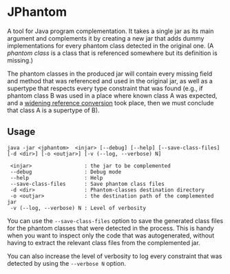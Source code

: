 JPhantom
========

A tool for Java program complementation. It takes a single jar as its
main argument and complements it by creating a new jar that adds dummy
implementations for every phantom class detected in the original
one. (A *phantom class* is a class that is referenced somewhere but
its definition is missing.)

The phantom classes in the produced jar will contain every missing
field and method that was referenced and used in the original jar, as
well as a supertype that respects every type constraint that was found
(e.g., if phantom class B was used in a place where known class A was
expected, and a [widening reference
conversion](http://docs.oracle.com/javase/specs/jls/se7/html/jls-5.html#jls-5.1.5)
took place, then we must conclude that class A is a supertype of B).

Usage
-----

    java -jar <jphantom>  <injar> [--debug] [--help] [--save-class-files] [-d <dir>] [-o <outjar>] [-v (--log, --verbose) N]
    
     <injar>                 : the jar to be complemented
     --debug                 : Debug mode
     --help                  : Help
     --save-class-files      : Save phantom class files
     -d <dir>                : Phantom-classes destination directory
     -o <outjar>             : the destination path of the complemented jar
     -v (--log, --verbose) N : Level of verbosity


You can use the `--save-class-files` option to save the generated
class files for the phantom classes that were detected in the
process. This is handy when you want to inspect only the code that was
autogenerated, without having to extract the relevant class files from
the complemented jar.

You can also increase the level of verbosity to log every constraint
that was detected by using the `--verbose N` option.
